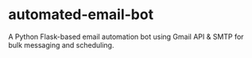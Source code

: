 # automated-email-bot
A Python Flask-based email automation bot using Gmail API &amp; SMTP for bulk messaging and scheduling.
